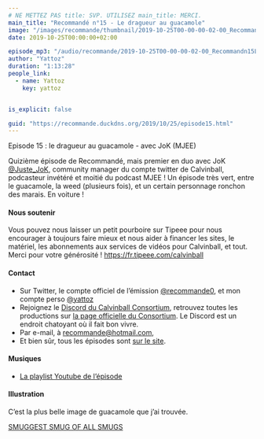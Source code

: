 ```yaml
---
# NE METTEZ PAS title: SVP. UTILISEZ main_title: MERCI.
main_title: "Recommandé n°15 - Le dragueur au guacamole"
image: "/images/recommande/thumbnail/2019-10-25T00-00-00-02-00_Recommandn15Ledragueurauguacamole.jpg"
date: 2019-10-25T00:00:00+02:00

episode_mp3: "/audio/recommande/2019-10-25T00-00-00-02-00_Recommandn15Ledragueurauguacamole.mp3"
author: "Yattoz"
duration: "1:13:28"
people_link: 
  - name: Yattoz
    key: yattoz


is_explicit: false

guid: "https://recommande.duckdns.org/2019/10/25/episode15.html"
---
```


<PodcastHeader/>

<!-- ECRIRE LA DESCRIPTION DE L'EPISODE SOUS CETTE LIGNE -->


 Episode 15 : le dragueur au guacamole - avec JoK (MJEE) 

<p>Quizième épisode de Recommandé, mais premier en duo avec JoK <a href="https://twitter.com/Juste_JoK" rel="nofollow">@Juste_JoK</a>, community manager du compte twitter de Calvinball, podcasteur invétéré et moitié du podcast MJEE ! Un épisode très vert, entre le guacamole, la weed (plusieurs fois), et un certain personnage ronchon des marais. En voiture !</p>

<h4>Nous soutenir</h4>

<p>Vous pouvez nous laisser un petit pourboire sur Tipeee pour nous encourager à toujours faire mieux et nous aider à financer les sites, le matériel, les abonnements aux services de vidéos pour Calvinball, et tout. Merci pour votre générosité ! <a href="https://fr.tipeee.com/calvinball" rel="nofollow">https://fr.tipeee.com/calvinball</a></p>

<h4>Contact</h4>

<ul>
  <li>Sur Twitter, le compte officiel de l’émission <a href="https://twitter.com/recommande0" rel="nofollow">@recommande0</a>, et mon compte perso <a href="https://twitter.com/yattoz" rel="nofollow">@yattoz</a></li>
  <li>Rejoignez le <a href="https://discord.gg/4RnA9v7" rel="nofollow">Discord du Calvinball Consortium</a>, retrouvez toutes les productions sur <a href="https://calvinballradio.wordpress.com/" rel="nofollow">la page officielle du Consortium</a>. Le Discord est un endroit chatoyant où il fait bon vivre.</li>
  <li>Par e-mail, à <a href="mailto:recommande@hotmail.com" rel="nofollow">recommande@hotmail.com</a>,</li>
  <li>Et bien sûr, tous les épisodes sont <a href="https://recommande.duckdns.org" rel="nofollow">sur le site</a>.</li>
</ul>

<h4>Musiques</h4>

<ul>
  <li><a href="https://www.youtube.com/playlist?list=PLNjXbZkItxta80IPIxxJSgxgS2ERQ1imm" rel="nofollow">La playlist Youtube de l’épisode</a></li>
</ul>

<h4>Illustration</h4>

<p>C’est la plus belle image de guacamole que j’ai trouvée.</p>

<p><a href="https://www.youtube.com/watch?v=tdi19AZvHkQ" rel="nofollow">SMUGGEST SMUG OF ALL SMUGS</a></p>


